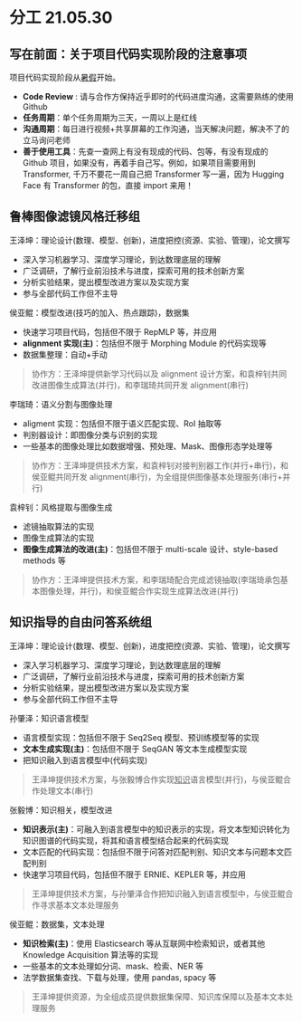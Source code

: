 # 分工 21.05.30

## 写在前面：关于项目代码实现阶段的注意事项

项目代码实现阶段从<u>暑假</u>开始。

- **Code Review** : 请与合作方保持近乎即时的代码进度沟通，这需要熟练的使用 Github
- **任务周期**：单个任务周期为三天，一周以上是红线
- **沟通周期**：每日进行视频+共享屏幕的工作沟通，当天解决问题，解决不了的立马询问老师
- **善于使用工具**：先查一查网上有没有现成的代码、包等，有没有现成的 Github 项目，如果没有，再着手自己写。例如，如果项目需要用到 Transformer, 千万不要花一周自己把 Transformer 写一遍，因为 Hugging Face 有 Transformer 的包，直接 import 来用！

## 鲁棒图像滤镜风格迁移组

王泽坤：理论设计(数理、模型、创新)，进度把控(资源、实验、管理)，论文撰写

- 深入学习机器学习、深度学习理论，到达数理底层的理解
- 广泛调研，了解行业前沿技术与进度，探索可用的技术创新方案
- 分析实验结果，提出模型改进方案以及实现方案
- 参与全部代码工作但不主导

侯亚鲲：模型改进(技巧的加入、热点跟踪)，数据集

- 快速学习项目代码，包括但不限于 RepMLP 等，并应用
- **alignment 实现(主)**：包括但不限于 Morphing Module 的代码实现等
- 数据集整理：自动+手动

> 协作方：王泽坤提供新学习代码以及 alignment 设计方案，和袁梓钊共同改进图像生成算法(并行)，和李瑞琦共同开发 alignment(串行)

李瑞琦：语义分割与图像处理

- aligment 实现：包括但不限于语义匹配实现、RoI 抽取等
- 判别器设计：即图像分类与识别的实现
- 一些基本的图像处理比如数据增强、预处理、Mask、图像形态学处理等

> 协作方：王泽坤提供技术方案，和袁梓钊对接判别器工作(并行+串行)，和侯亚鲲共同开发 alignment(串行)，为全组提供图像基本处理服务(串行+并行)

袁梓钊：风格提取与图像生成

- 滤镜抽取算法的实现
- 图像生成算法的实现
- **图像生成算法的改进(主)**：包括但不限于 multi-scale 设计、style-based methods 等

> 协作方：王泽坤提供技术方案，和李瑞琦配合完成滤镜抽取(李瑞琦承包基本图像处理，并行)，和侯亚鲲合作实现生成算法改进(并行)

## 知识指导的自由问答系统组

王泽坤：理论设计(数理、模型、创新)，进度把控(资源、实验、管理)，论文撰写

- 深入学习机器学习、深度学习理论，到达数理底层的理解
- 广泛调研，了解行业前沿技术与进度，探索可用的技术创新方案
- 分析实验结果，提出模型改进方案以及实现方案
- 参与全部代码工作但不主导

孙肇泽：知识语言模型

- 语言模型实现：包括但不限于 Seq2Seq 模型、预训练模型等的实现
- **文本生成实现(主)**：包括但不限于 SeqGAN 等文本生成模型实现
- 把知识融入到语言模型中(代码实现)

> 王泽坤提供技术方案，与张毅博合作实现<u>知识</u>语言模型(并行)，与侯亚鲲合作处理文本(串行)

张毅博：知识相关，模型改进

- **知识表示(主)**：可融入到语言模型中的知识表示的实现，将文本型知识转化为知识图谱的代码实现，将其和语言模型结合起来的代码实现
- 文本匹配的代码实现：包括但不限于问答对匹配判别、知识文本与问题本文匹配判别
- 快速学习项目代码，包括但不限于 ERNIE、KEPLER 等，并应用

> 王泽坤提供技术方案，与孙肇泽合作把知识融入到语言模型中，与侯亚鲲合作寻求基本文本处理服务

侯亚鲲：数据集，文本处理

- **知识检索(主)**：使用 Elasticsearch 等从互联网中检索知识，或者其他 Knowledge Acquisition 算法等的实现
- 一些基本的文本处理如分词、mask、检索、NER 等
- 法学数据集查找、下载与处理，使用 pandas, spacy 等

> 王泽坤提供资源，为全组成员提供数据集保障、知识库保障以及基本文本处理服务